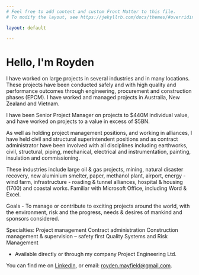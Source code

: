 ```yaml
---
# Feel free to add content and custom Front Matter to this file.
# To modify the layout, see https://jekyllrb.com/docs/themes/#overriding-theme-defaults

layout: default

---
```


# Hello, I'm Royden

I have worked on large projects in several industries and in many locations. These projects have been conducted safely and with high quality and performance outcomes through engineering, procurement and construction phases (EPCM). I have worked and managed projects in Australia, New Zealand and Vietnam.

I have been Senior Project Manager on projects to $440M individual value, and have worked on projects to a value in excess of $5BN.

As well as holding project management positions, and working in alliances, I have held civil and structural superintendent positions and as contract administrator have been involved with all disciplines including earthworks, civil, structural, piping, mechanical, electrical and instrumentation, painting, insulation and commissioning.

These industries include large oil & gas projects, mining, natural disaster recovery, new aluminium smelter, paper, methanol plant, airport, energy - wind farm, infrastructure - roading & tunnel alliances, hospital & housing (1700) and coastal works. Familiar with Microsoft Office, including Word & Excel.

Goals - To manage or contribute to exciting projects around the world, with the environment, risk and the progress, needs & desires of mankind and sponsors considered.

Specialties: Project management
Contract administration
Construction management & supervision – safety first
Quality Systems and Risk Management
- Available directly or through my company Project Engineering Ltd.

You can find me on [LinkedIn](https://www.linkedin.com/in/roydenmayfield/), or email: [royden.mayfield@gmail.com](mailto:royden.mayfield@gmail.com).
